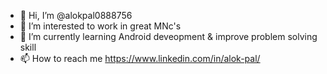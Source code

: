 - 👋 Hi, I’m @alokpal0888756
- 👀 I’m interested to work in great MNc's  
- 🌱 I’m currently learning Android deveopment & improve problem solving skill
- 📫 How to reach me https://www.linkedin.com/in/alok-pal/

<!---
alokpal0888756/alokpal0888756 is a ✨ special ✨ repository because its `README.md` (this file) appears on your GitHub profile.
You can click the Preview link to take a look at your changes.
--->
